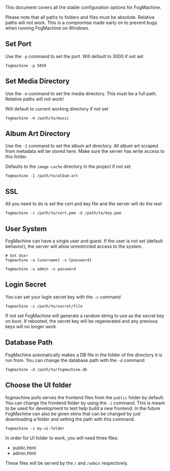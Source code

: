 This document covers all the stable configuration options for FogMachine. 

Please note that all paths to folders and files must be absolute.  Relative paths will not work.  This is a compromise made early on to prevent bugs when running FogMachine on Windows.

## Set Port
Use the `-p` command to set the port.  Will default to 3000 if not set

```shell
fogmachine -p 5050
```

## Set Media Directory
Use the `-m` command to set the media directory.  This must be a full path.  Relative paths will not work!

Will default to current working directory if not set

```shell
fogmachine -m /path/to/music
```

## Album Art Directory

Use the `-I` command to set the album art directory.  All album art scraped from metadata will be stored here.  Make sure the server has write access to this folder.

Defaults to the `image-cache` directory in the project if not set

```shell
fogmachine -I /path/to/album-art
```

## SSL

All you need to do is set the cert and key file and the server will do the rest

```shell
fogmachine -c /path/to/cert.pem -k /path/to/key.pem
```

## User System

FogMachine can have a single user and guest.  If the user is not set (default behavior), the server will allow unrestricted access to the system.

```shell
# Set User
fogmachine -u [username] -x [password]

fogmachine -u admin -x password
```

## Login Secret

You can set your login secret key  with the `-s` command
```
fogmachine -s /path/to/secret/file
```

If not set FogMachine will generate a random string to use as the secret key on boot.  If rebooted, the secret key will be regenerated and any previous keys will no longer work

## Database Path

FogMachine automatically makes a DB file in the folder of the directory it is run from.  You can change the database path with the `-d` command

```shell
fogmachine -d /path/to/fogmachine.db
```

## Choose the UI folder

fogmachine pulls serves the frontend files from the `public` folder by default.  You can change the frontend folder by using the `-i` command.  This is meant to be used for development to test help build a new frontend.  In the future FogMachine can also be given skins that can be changed by just downloading a folder and setting the path with this command.

```
fogmachine -i my-ui-folder
```

In order for UI folder to work, you will need three files:

* public.html
* admin.html

These files will be served by the `/` and `/admin` respectively.

